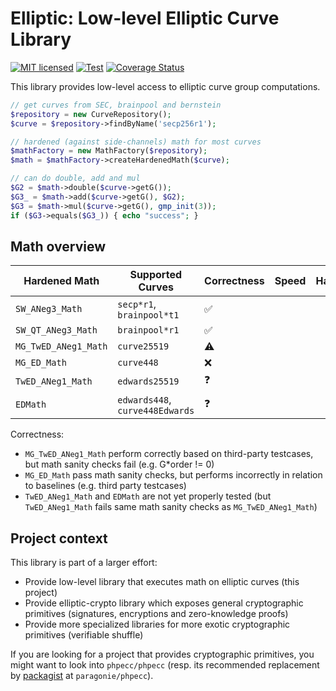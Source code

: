 # Elliptic: Low-level Elliptic Curve Library

[![MIT licensed](https://img.shields.io/badge/license-MIT-blue.svg)](./LICENSE)
[![Test](https://github.com/famoser/elliptic/actions/workflows/integration.yml/badge.svg)](https://github.com/famoser/elliptic/actions/workflows/integration.yml)
[![Coverage Status](https://coveralls.io/repos/github/famoser/elliptic/badge.svg?branch=main)](https://coveralls.io/github/famoser/elliptic)

This library provides low-level access to elliptic curve group computations.

```php
// get curves from SEC, brainpool and bernstein
$repository = new CurveRepository();
$curve = $repository->findByName('secp256r1');

// hardened (against side-channels) math for most curves
$mathFactory = new MathFactory($repository);
$math = $mathFactory->createHardenedMath($curve);

// can do double, add and mul
$G2 = $math->double($curve->getG());
$G3_ = $math->add($curve->getG(), $G2);
$G3 = $math->mul($curve->getG(), gmp_init(3));
if ($G3->equals($G3_)) { echo "success"; }
```

## Math overview

| Hardened Math        | Supported Curves                | Correctness        | Speed | Hardened |
|----------------------|---------------------------------|--------------------|-------|----------|
| `SW_ANeg3_Math`      | `secp*r1`, `brainpool*t1`       | :white_check_mark: |       |          |
| `SW_QT_ANeg3_Math`   | `brainpool*r1`                  | :white_check_mark: |       |          |
| `MG_TwED_ANeg1_Math` | `curve25519`                    | :warning:          |       |          |
| `MG_ED_Math`         | `curve448`                      | :x:                |       |          |
| `TwED_ANeg1_Math`    | `edwards25519`                  | :question:         |       |          |
| `EDMath`             | `edwards448`, `curve448Edwards` | :question:         |       |          |

Correctness:
- `MG_TwED_ANeg1_Math` perform correctly based on third-party testcases, but math sanity checks fail (e.g. G*order != 0)
- `MG_ED_Math` pass math sanity checks, but performs incorrectly in relation to baselines (e.g. third party testcases)
- `TwED_ANeg1_Math` and `EDMath` are not yet properly tested (but `TwED_ANeg1_Math` fails same math sanity checks as `MG_TwED_ANeg1_Math`)


## Project context

This library is part of a larger effort:
- Provide low-level library that executes math on elliptic curves (this project)
- Provide elliptic-crypto library which exposes general cryptographic primitives (signatures, encryptions and zero-knowledge proofs)
- Provide more specialized libraries for more exotic cryptographic primitives (verifiable shuffle)

If you are looking for a project that provides cryptographic primitives, you might want to look into `phpecc/phpecc` (resp. its recommended replacement by [packagist](https://github.com/phpecc/phpecc/issues/289#issuecomment-2075703542) at `paragonie/phpecc`). 

